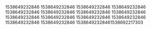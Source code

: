 1538649232846
1538649232846
1538649232846
1538649232846
1538649232846
1538649232846
1538649232846
1538649232846
1538649232846
1538649232846
1538649232846
1538649232846
1538649232846
1538649232846
15386492328461538692217303